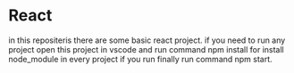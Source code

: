 # React

in this repositeris there are some basic react project.
if you need to run any project open this project in vscode and run command npm install
for install node_module in every project if you run
finally run command npm start.
